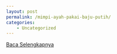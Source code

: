 ```yaml
---
layout: post
permalink: /mimpi-ayah-pakai-baju-putih/
categories:
    - Uncategorized
---
```


[Baca Selengkapnya](/05)